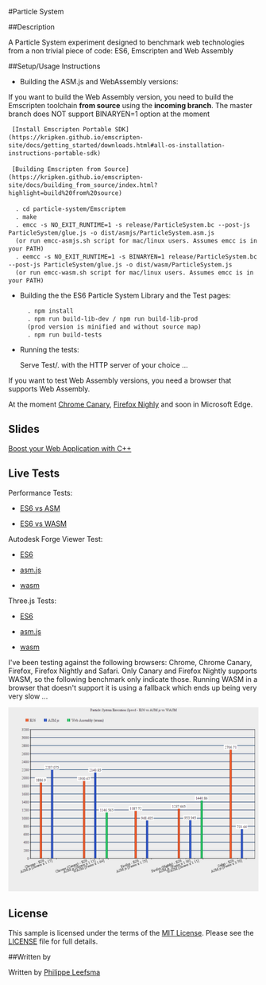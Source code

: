 #Particle System

##Description

A Particle System experiment designed to benchmark web technologies from a non trivial piece of code: ES6, Emscripten and Web Assembly

##Setup/Usage Instructions

- Building the ASM.js and WebAssembly versions:

 If you want to build the Web Assembly version, you need to build the Emscripten toolchain **from source** using the **incoming branch**. The master branch does NOT support BINARYEN=1 option at the moment

     [Install Emscripten Portable SDK](https://kripken.github.io/emscripten-site/docs/getting_started/downloads.html#all-os-installation-instructions-portable-sdk)
     
     [Building Emscripten from Source](https://kripken.github.io/emscripten-site/docs/building_from_source/index.html?highlight=build%20from%20source)
     
      . cd particle-system/Emscriptem
      . make
      . emcc -s NO_EXIT_RUNTIME=1 -s release/ParticleSystem.bc --post-js ParticleSystem/glue.js -o dist/asmjs/ParticleSystem.asm.js
      (or run emcc-asmjs.sh script for mac/linux users. Assumes emcc is in your PATH)
      . eemcc -s NO_EXIT_RUNTIME=1 -s BINARYEN=1 release/ParticleSystem.bc --post-js ParticleSystem/glue.js -o dist/wasm/ParticleSystem.js
      (or run emcc-wasm.sh script for mac/linux users. Assumes emcc is in your PATH)
        


- Building the the ES6 Particle System Library and the Test pages:

        . npm install
        . npm run build-lib-dev / npm run build-lib-prod
        (prod version is minified and without source map)
        . npm run build-tests


- Running the tests:
  
  Serve Test/. with the HTTP server of your choice ...
 
 If you want to test Web Assembly versions, you need a browser that supports Web Assembly.
 
 At the moment [Chrome Canary](https://www.google.com/chrome/browser/canary.html), [Firefox Nighly](https://nightly.mozilla.org/) and soon in Microsoft Edge.

## Slides

[Boost your Web Application with C++](http://leefsmp.github.io/Particle-System/slides/index.html)

## Live Tests

Performance Tests:

 * [ES6 vs ASM](http://leefsmp.github.io/Particle-System/Test/Test%20-%20vs/ES6-vs-ASM.html)

 * [ES6 vs WASM](http://leefsmp.github.io/Particle-System/Test/Test%20-%20vs/ES6-vs-WASM.html)

Autodesk Forge Viewer Test:

 * [ES6](http://leefsmp.github.io/Particle-System/Test/Test%20-%20viewer/es6.html)

 * [asm.js](http://leefsmp.github.io/Particle-System/Test/Test%20-%20viewer/asm.html)

 * [wasm](http://leefsmp.github.io/Particle-System/Test/Test%20-%20viewer/wasm.html)

Three.js Tests:

 * [ES6](http://leefsmp.github.io/Particle-System/Test/Test%20-%20three.js/es6.html)

 * [asm.js](http://leefsmp.github.io/Particle-System/Test/Test%20-%20three.js/asm.html)

 * [wasm](http://leefsmp.github.io/Particle-System/Test/Test%20-%20three.js/wasm.html)

I've been testing against the following browsers: Chrome, Chrome Canary, Firefox, Firefox Nightly and Safari.
Only Canary and Firefox Nightly supports WASM, so the following benchmark only indicate those.
Running WASM in a browser that doesn't support it is using a fallback which ends up being very very slow ...

![Benchmark results](Test/resources/img/benchmark.png)

## License

This sample is licensed under the terms of the [MIT License](http://opensource.org/licenses/MIT). Please see the [LICENSE](LICENSE) file for full details.

##Written by 

Written by [Philippe Leefsma](https://twitter.com/F3lipek)



